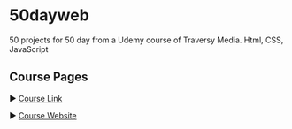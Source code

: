 # 50dayweb
50 projects for 50 day from a Udemy course of Traversy Media.
Html, CSS, JavaScript

## Course Pages 
▶ [Course Link](https://github.com/bradtraversy/50projects50days)

▶ [Course Website](https://50projects50days.com/)
